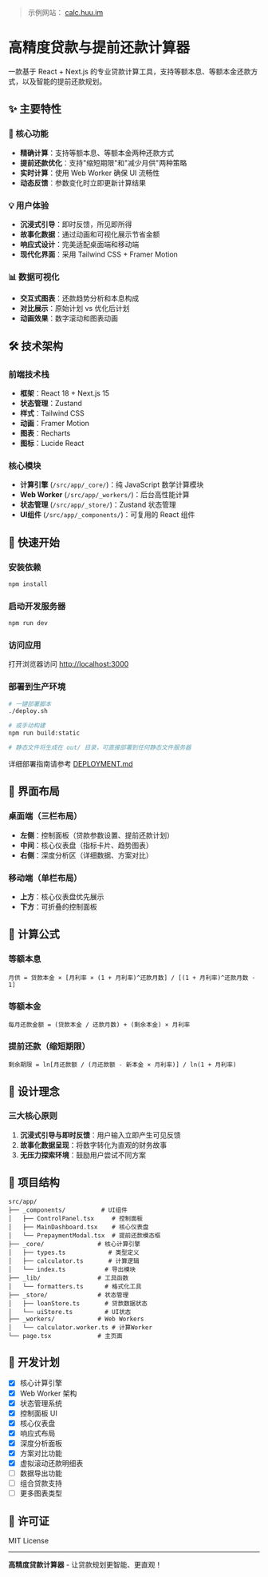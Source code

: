 > 示例网站： [calc.huu.im](https://calc.huu.im)

# 高精度贷款与提前还款计算器

一款基于 React + Next.js 的专业贷款计算工具，支持等额本息、等额本金还款方式，以及智能的提前还款规划。

## ✨ 主要特性

### 🎯 核心功能
- **精确计算**：支持等额本息、等额本金两种还款方式
- **提前还款优化**：支持"缩短期限"和"减少月供"两种策略
- **实时计算**：使用 Web Worker 确保 UI 流畅性
- **动态反馈**：参数变化时立即更新计算结果

### 💡 用户体验
- **沉浸式引导**：即时反馈，所见即所得
- **故事化数据**：通过动画和可视化展示节省金额
- **响应式设计**：完美适配桌面端和移动端
- **现代化界面**：采用 Tailwind CSS + Framer Motion

### 📊 数据可视化
- **交互式图表**：还款趋势分析和本息构成
- **对比展示**：原始计划 vs 优化后计划
- **动画效果**：数字滚动和图表动画

## 🛠 技术架构

### 前端技术栈
- **框架**：React 18 + Next.js 15
- **状态管理**：Zustand
- **样式**：Tailwind CSS
- **动画**：Framer Motion  
- **图表**：Recharts
- **图标**：Lucide React

### 核心模块
- **计算引擎** (`/src/app/_core/`)：纯 JavaScript 数学计算模块
- **Web Worker** (`/src/app/_workers/`)：后台高性能计算
- **状态管理** (`/src/app/_store/`)：Zustand 状态管理
- **UI组件** (`/src/app/_components/`)：可复用的 React 组件

## 🚀 快速开始

### 安装依赖
```bash
npm install
```

### 启动开发服务器
```bash
npm run dev
```

### 访问应用
打开浏览器访问 [http://localhost:3000](http://localhost:3000)

### 部署到生产环境
```bash
# 一键部署脚本
./deploy.sh

# 或手动构建
npm run build:static

# 静态文件将生成在 out/ 目录，可直接部署到任何静态文件服务器
```

详细部署指南请参考 [DEPLOYMENT.md](./DEPLOYMENT.md)

## 📱 界面布局

### 桌面端（三栏布局）
- **左侧**：控制面板（贷款参数设置、提前还款计划）
- **中间**：核心仪表盘（指标卡片、趋势图表）
- **右侧**：深度分析区（详细数据、方案对比）

### 移动端（单栏布局）
- **上方**：核心仪表盘优先展示
- **下方**：可折叠的控制面板

## 🧮 计算公式

### 等额本息
```
月供 = 贷款本金 × [月利率 × (1 + 月利率)^还款月数] / [(1 + 月利率)^还款月数 - 1]
```

### 等额本金
```
每月还款金额 = (贷款本金 / 还款月数) + (剩余本金) × 月利率
```

### 提前还款（缩短期限）
```
剩余期限 = ln[月还款额 / (月还款额 - 新本金 × 月利率)] / ln(1 + 月利率)
```

## 🎨 设计理念

### 三大核心原则
1. **沉浸式引导与即时反馈**：用户输入立即产生可见反馈
2. **故事化数据呈现**：将数字转化为直观的财务故事  
3. **无压力探索环境**：鼓励用户尝试不同方案

## 📂 项目结构

```
src/app/
├── _components/          # UI组件
│   ├── ControlPanel.tsx     # 控制面板
│   ├── MainDashboard.tsx    # 核心仪表盘
│   └── PrepaymentModal.tsx  # 提前还款模态框
├── _core/               # 核心计算引擎
│   ├── types.ts            # 类型定义
│   ├── calculator.ts       # 计算逻辑
│   └── index.ts           # 导出模块
├── _lib/                # 工具函数
│   └── formatters.ts      # 格式化工具
├── _store/              # 状态管理
│   ├── loanStore.ts       # 贷款数据状态
│   └── uiStore.ts         # UI状态
├── _workers/            # Web Workers
│   └── calculator.worker.ts # 计算Worker
└── page.tsx             # 主页面
```

## 🔧 开发计划

- [x] 核心计算引擎
- [x] Web Worker 架构
- [x] 状态管理系统
- [x] 控制面板 UI
- [x] 核心仪表盘
- [x] 响应式布局
- [x] 深度分析面板
- [x] 方案对比功能
- [x] 虚拟滚动还款明细表
- [ ] 数据导出功能
- [ ] 组合贷款支持
- [ ] 更多图表类型

## 📄 许可证

MIT License

---

**高精度贷款计算器** - 让贷款规划更智能、更直观！
